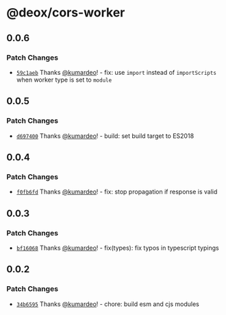 # @deox/cors-worker

## 0.0.6

### Patch Changes

- [`59c1aeb`](https://github.com/kumardeo/deox/commit/59c1aeb737d9bef8c678e264e03c164a5bf13c74) Thanks [@kumardeo](https://github.com/kumardeo)! - fix: use `import` instead of `importScripts` when worker type is set to `module`

## 0.0.5

### Patch Changes

- [`d697400`](https://github.com/kumardeo/deox/commit/d6974000a60343cb097d59f39e7fb35e4709d3b3) Thanks [@kumardeo](https://github.com/kumardeo)! - build: set build target to ES2018

## 0.0.4

### Patch Changes

- [`f0fb6fd`](https://github.com/kumardeo/deox/commit/f0fb6fd20e93f136e0c333807122fce5f17ae54b) Thanks [@kumardeo](https://github.com/kumardeo)! - fix: stop propagation if response is valid

## 0.0.3

### Patch Changes

- [`bf16068`](https://github.com/kumardeo/deox/commit/bf160682ae45a92dc7285685c84ce07c10a11cfa) Thanks [@kumardeo](https://github.com/kumardeo)! - fix(types): fix typos in typescript typings

## 0.0.2

### Patch Changes

- [`34b6595`](https://github.com/kumardeo/deox/commit/34b6595444edcb170af317099324b68869562d26) Thanks [@kumardeo](https://github.com/kumardeo)! - chore: build esm and cjs modules
